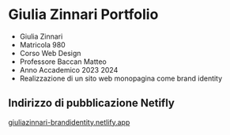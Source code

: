 # Giulia Zinnari Portfolio
- Giulia Zinnari 
- Matricola 980
- Corso Web Design
- Professore Baccan Matteo
- Anno Accademico 2023 2024
- Realizzazione di un sito web monopagina come brand identity
  
## Indirizzo di pubblicazione Netifly 
[giuliazinnari-brandidentity.netlify.app](giuliazinnari-brandidentity.netlify.app)
